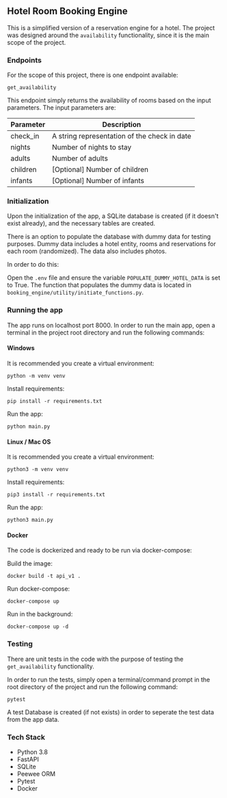 ## Hotel Room Booking Engine

This is a simplified version of a reservation engine for a hotel.
The project was designed around the `availability` functionality, since it is the main scope of the
project.

### Endpoints

For the scope of this project, there is one endpoint available:

`get_availability`

This endpoint simply returns the availability of rooms based on the input parameters.
The input parameters are:

| Parameter | Description |
| ------- | ----------- |
| check_in | A string representation of the check in date |
| nights | Number of nights to stay |
| adults | Number of adults |
| children | [Optional] Number of children |
| infants | [Optional] Number of infants |

### Initialization

Upon the initialization of the app, a SQLite database is created (if it doesn't exist already), and 
the necessary tables are created.

There is an option to populate the database with dummy data for testing purposes. Dummy data 
includes a hotel entity, rooms and reservations for each room (randomized). The data also includes
photos.

In order to do this:

Open the `.env` file and ensure the variable `POPULATE_DUMMY_HOTEL_DATA` is set to True.
The function that populates the dummy data is located in `booking_engine/utility/initiate_functions.py`.

### Running the app

The app runs on localhost port 8000.
In order to run the main app, open a terminal in the project root directory and run the following 
commands:

#### Windows

It is recommended you create a virtual environment:

`python -m venv venv`

Install requirements:

`pip install -r requirements.txt`

Run the app:

`python main.py`

#### Linux / Mac OS

It is recommended you create a virtual environment:

`python3 -m venv venv`

Install requirements:

`pip3 install -r requirements.txt`

Run the app:

`python3 main.py`

#### Docker

The code is dockerized and ready to be run via docker-compose:

Build the image:

`docker build -t api_v1 .`

Run docker-compose:

`docker-compose up`

Run in the background:

`docker-compose up -d`

### Testing

There are unit tests in the code with the purpose of testing the `get_availability` functionality.

In order to run the tests, simply open a terminal/command prompt in the root directory of the 
project and run the following command:

`pytest`

A test Database is created (if not exists) in order to seperate the test data from the app data.

### Tech Stack

- Python 3.8
- FastAPI
- SQLite
- Peewee ORM
- Pytest
- Docker